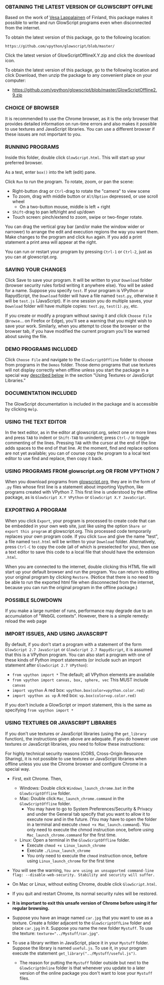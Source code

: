 ### OBTAINING THE LATEST VERSION OF GLOWSCRIPT OFFLINE
Based on the work of [Vesa Lappalainen](https://github.com/vesal) of Finland, this package makes it possible to write and run
GlowScript programs even when disconnected from the internet. 

To obtain the latest version of this package, go to the following location:

    https://github.com/vpython/glowscript/blob/master/

Click the latest version of GlowScriptOfflineX.Y.zip and click the download icon.  

To obtain the latest version of this package,
go to the following location and click Download, then unzip the package to any convenient place on your computer:
* https://github.com/vpython/glowscript/blob/master/GlowScriptOffline2.9.zip

### CHOICE OF BROWSER
It is recommended to use the Chrome browser, as it is the only browser that provides detailed information on run-time errors and also makes it possible to use textures and JavaScript libraries. You can use a different browser if these issues are not important to you.

### RUNNING PROGRAMS
Inside this folder, double click `GlowScript.html`. This will start up your preferred browser.

As a test, enter `box()` into the left (edit) pane.

Click `Run` to run the program. To rotate, zoom, or pan the scene:
* Right-button drag or `Ctrl`-drag to rotate the "camera" to view scene
* To zoom, drag with middle button or `Alt`/`Option` depressed, or use scroll wheel
  * On a two-button mouse, middle is left + right
* `Shift`-drag to pan left/right and up/down
* Touch screen: pinch/extend to zoom, swipe or two-finger rotate.

You can drag the vertical gray bar (and/or make the window wider or narrower) to arrange the edit and execution regions the way you want them. Make changes to the program and click `Run` again. If you add a print statement a print area will appear at the right.

You can run or restart your program by pressing `Ctrl-1` or `Ctrl-2`, just as you can at glowscript.org.

### SAVING YOUR CHANGES
Click Save to save your program. It will be written to your `Download` folder (browser security rules forbid writing it anywhere else). You will be asked for a name. Suppose you specify `test`. If your program is VPython or RapydScript, the `Download` folder will have a file named `test.py`, otherwise it will be `test.js` (JavaScript). If in one session you do multiple saves, your `Download` folder will have multiple copies: `test.py`, `test(1).py`, etc.

If you create or modify a program without saving it and click `Choose File` (`Browse`... on Firefox or Edge), you'll see a warning that you might wish to save your work. Similarly, when you attempt to close the browser or the browser tab, if you have modified the current program you'll be warned about saving the file.

### DEMO PROGRAMS INCLUDED
Click `Choose File` and navigate to the `GlowScriptOffline` folder to choose from programs in the `Demos` folder. Those demo programs that use textures will not display correctly when offline unless you start the package in a special way [described below](#using-textures-or-javascript-libraries) in the section "Using Textures or JavaScript Libraries."

### DOCUMENTATION INCLUDED
The GlowScript documentation is included in the package and is accessible by clicking `Help`.

### USING THE TEXT EDITOR
In the text editor, as in the editor at glowscript.org, select one or more lines and press `TAB` to indent or `Shift-TAB` to unindent; press `Ctrl-/` to toggle commenting of the lines. Pressing `TAB` with the cursor at the end of the line adds spaces to the end of that line. At the moment, find and replace options are not yet available; you can of course copy the program to a local text editor to use find and replace, then copy it back.

### USING PROGRAMS FROM glowscript.org OR FROM VPYTHON 7
When you download programs from [glowscript.org](http://www.glowscript.org), they are in the form of `.py` files whose first line is a statement about importing Vpython, like programs created with VPython 7. This first line is understood by the offline package, as is `GlowScript X.Y VPython` or `GlowScript X.Y JavaScript`.

### EXPORTING A PROGRAM
When you click `Export`, your program is processed to create code that can be embedded in your own web site, just like using the option `Share or export this program` at glowscript.org. This processed code temporarily replaces your own program code. If you click `Save` and give the name "test", a file named `test.html` will be written to your `Download` folder. Alternatively, press `Ctrl-C` to copy the code (all of which is preselected for you), then use a text editor to save this code to a local file that should have the extension `.html`.

  When you are connected to the internet, double clicking this HTML file will start up your default browser and run the program. You can return to editing your original program by clicking `Restore`. (Notice that there is no need to be able to run the exported html file when disconnected from the internet, because you can run the original program in the offline package.)

### POSSIBLE SLOWDOWN
If you make a large number of runs, performance may degrade due to an accumulation of "WebGL contexts". However, there is a simple remedy: reload the web page

### IMPORT ISSUES, AND USING JAVASCRIPT
By default, if you don't start a program with a statement of the form `GlowScript 2.7 JavaScript` or `GlowScript 2.7 RapydScript`, it is assumed that this is a VPython program. You can also start a program with one of these kinds of Python import statements (or include such an import statement after `GlowScript 2.7 VPython`):

* `from vpython import *` The default; all VPython elements are available
* `from vpython import canvas, box, sphere, vec` This MUST include `canvas`
* `import vpython` A red box: `vpython.box(color=vpython.color.red)`
* `import vpython as vp` A red box: `vp.box(color=vp.color.red)`

If you don't include a GlowScript or import statement, this is the same as specifying `from vpython import *`

### USING TEXTURES OR JAVASCRIPT LIBRARIES
If you don't use textures or JavaScript libraries (using the `get_library` function), the instructions given above are adequate. If you do however use textures or JavaScript libraries, you need to follow these instructions:

For highly technical security reasons (CORS, Cross-Origin Resource Sharing), it is not possible to use textures or JavaScript libraries when offline unless you use the Chrome browser and configure Chrome in a special way.

* First, exit Chrome. Then,

    * Windows: Double click `Windows_launch_chrome.bat` in the `GlowScriptOffline` folder.
    * Mac: Double click `Mac_launch_chrome.command` in the `GlowScriptOffline` folder.
        * You may have to go to System Preferences/Security & Privacy and under the General tab specify that you want to allow it to execute now and in the future. (You may have to open the folder in a terminal and execute `chmod +x Mac_launch.command`). You only need to execute the chmod instruction once, before using `Mac_launch_chrome.command` for the first time.
    * Linux: Open a terminal in the `GlowScriptOffline` folder.
        * Execute `chmod +x Linux_launch_chrome`
        * Execute `./Linux_launch_chrome`
        * You only need to execute the `chmod` instruction once, before using `Linux_launch_chrome` for the first time

* You will see the warning, `You are using an unsupported command-line flag: --disable-web-security. Stability and security will suffer.`

* On Mac or Linux, without exiting Chrome, double click `GlowScript.html`.

* If you quit and restart Chrome, its normal security rules will be restored.

* __It is important to exit this unsafe version of Chrome before using it for regular browsing.__

* Suppose you have an image named `car.jpg` that you want to use as a texture. Create a folder adjacent to the `GlowScriptOffLine` folder and place `car.jpg` in it. Suppose you name the new folder `Mystuff`. To use the texture: `texture="../Mystuff/car.jpg"`.

* To use a library written in JavaScript, place it in your `Mystuff` folder. Suppose the library is named `useful.js`. To use it, in your program execute the statement `get_library("../Mystuff/useful.js")`.

    * The reason for putting the `Mystuff` folder outside but next to the `GlowScriptOnline` folder is that whenever you update to a later version of the online package you don't want to lose your `Mystuff` files.
